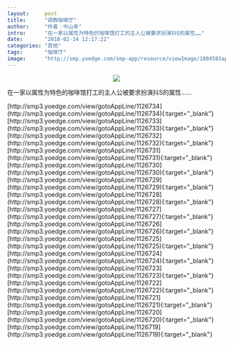 ```yaml
---
layout:     post
title:      "调教咖啡厅"
author:     "作者：中山幸"
intro:      "在一家以属性为特色的咖啡馆打工的主人公被要求扮演抖S的属性……"
date:       "2018-02-14 12:17:22"
categories: "其他"
tags:       "咖啡厅"
image:      "http://smp.yoedge.com/smp-app/resource/viewImage/1004583appline.png"
---
```

<div style="text-align: center">
<p><img src="http://smp.yoedge.com/smp-app/resource/viewImage/1004583appline.png"/></p>
</div>
<p class="post-meta">
<span>在一家以属性为特色的咖啡馆打工的主人公被要求扮演抖S的属性……</span>
</p>
[http://smp3.yoedge.com/view/gotoAppLine/1126734](http://smp3.yoedge.com/view/gotoAppLine/1126734){:target="_blank"}
[http://smp3.yoedge.com/view/gotoAppLine/1126733](http://smp3.yoedge.com/view/gotoAppLine/1126733){:target="_blank"}
[http://smp3.yoedge.com/view/gotoAppLine/1126732](http://smp3.yoedge.com/view/gotoAppLine/1126732){:target="_blank"}
[http://smp3.yoedge.com/view/gotoAppLine/1126731](http://smp3.yoedge.com/view/gotoAppLine/1126731){:target="_blank"}
[http://smp3.yoedge.com/view/gotoAppLine/1126730](http://smp3.yoedge.com/view/gotoAppLine/1126730){:target="_blank"}
[http://smp3.yoedge.com/view/gotoAppLine/1126729](http://smp3.yoedge.com/view/gotoAppLine/1126729){:target="_blank"}
[http://smp3.yoedge.com/view/gotoAppLine/1126728](http://smp3.yoedge.com/view/gotoAppLine/1126728){:target="_blank"}
[http://smp3.yoedge.com/view/gotoAppLine/1126727](http://smp3.yoedge.com/view/gotoAppLine/1126727){:target="_blank"}
[http://smp3.yoedge.com/view/gotoAppLine/1126726](http://smp3.yoedge.com/view/gotoAppLine/1126726){:target="_blank"}
[http://smp3.yoedge.com/view/gotoAppLine/1126725](http://smp3.yoedge.com/view/gotoAppLine/1126725){:target="_blank"}
[http://smp3.yoedge.com/view/gotoAppLine/1126724](http://smp3.yoedge.com/view/gotoAppLine/1126724){:target="_blank"}
[http://smp3.yoedge.com/view/gotoAppLine/1126723](http://smp3.yoedge.com/view/gotoAppLine/1126723){:target="_blank"}
[http://smp3.yoedge.com/view/gotoAppLine/1126722](http://smp3.yoedge.com/view/gotoAppLine/1126722){:target="_blank"}
[http://smp3.yoedge.com/view/gotoAppLine/1126721](http://smp3.yoedge.com/view/gotoAppLine/1126721){:target="_blank"}
[http://smp3.yoedge.com/view/gotoAppLine/1126720](http://smp3.yoedge.com/view/gotoAppLine/1126720){:target="_blank"}
[http://smp3.yoedge.com/view/gotoAppLine/1126719](http://smp3.yoedge.com/view/gotoAppLine/1126719){:target="_blank"}


